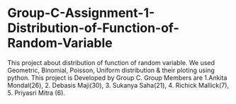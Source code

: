 # Group-C-Assignment-1-Distribution-of-Function-of-Random-Variable
This project about distribution of function of random variable. We used Geometric, Binomial, Poisson, Uniform distribution &amp; their ploting using python. This project is Developed by Group C. Group Members are 1.Ankita Mondal(26), 2. Debasis Maji(30), 3. Sukanya Saha(21), 4. Richick Mallick(7), 5. Priyasri Mitra (6).
